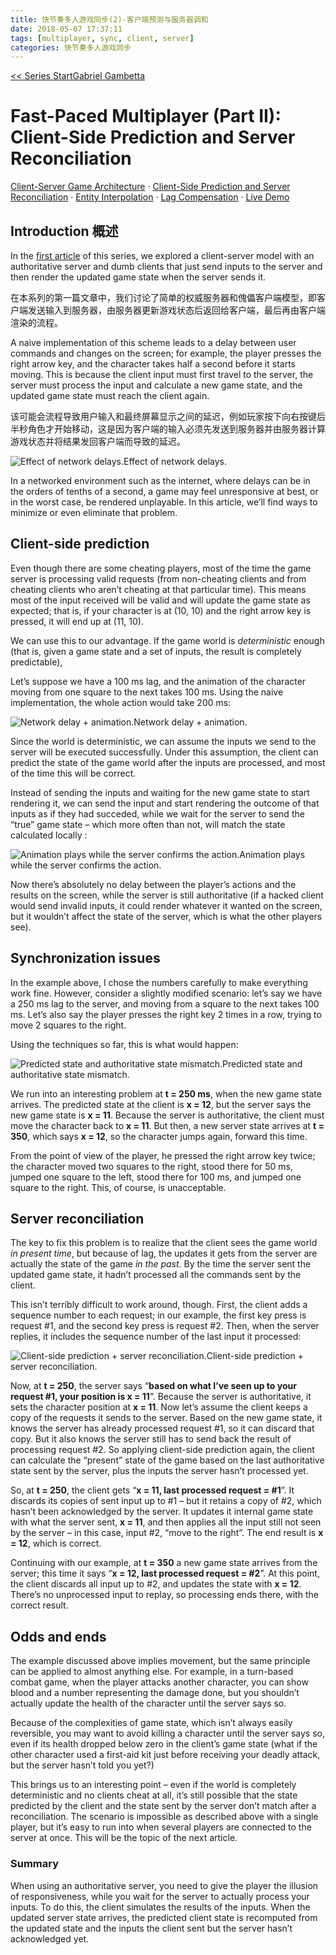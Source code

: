 ```yaml
---
title: 快节奏多人游戏同步(2)-客户端预测与服务器调和
date: 2018-05-07 17:37:11
tags: [multiplayer, sync, client, server]
categories: 快节奏多人游戏同步
---
```


[<< Series Start](http://www.gabrielgambetta.com/client-server-game-architecture.html)[Gabriel Gambetta](http://www.gabrielgambetta.com/index.html)

# Fast-Paced Multiplayer (Part II): Client-Side Prediction and Server Reconciliation

[Client-Server Game Architecture](http://www.gabrielgambetta.com/client-server-game-architecture.html) · [Client-Side Prediction and Server Reconciliation](http://www.gabrielgambetta.com/client-side-prediction-server-reconciliation.html) · [Entity Interpolation](http://www.gabrielgambetta.com/entity-interpolation.html) · [Lag Compensation](http://www.gabrielgambetta.com/lag-compensation.html) · [Live Demo](http://www.gabrielgambetta.com/client-side-prediction-live-demo.html)

## Introduction 概述

In the [first article](http://www.gabrielgambetta.com/client-server-game-architecture.html) of this series, we explored a client-server model with an authoritative server and dumb clients that just send inputs to the server and then render the updated game state when the server sends it.

在本系列的第一篇文章中，我们讨论了简单的权威服务器和傀儡客户端模型，即客户端发送输入到服务器，由服务器更新游戏状态后返回给客户端，最后再由客户端渲染的流程。

A naive implementation of this scheme leads to a delay between user commands and changes on the screen; for example, the player presses the right arrow key, and the character takes half a second before it starts moving. This is because the client input must first travel to the server, the server must process the input and calculate a new game state, and the updated game state must reach the client again.

该可能会流程导致用户输入和最终屏幕显示之间的延迟，例如玩家按下向右按键后半秒角色才开始移动，这是因为客户端的输入必须先发送到服务器并由服务器计算游戏状态并将结果发回客户端而导致的延迟。

![Effect of network delays.](http://www.gabrielgambetta.com/img/fpm2-01.png)Effect of network delays.

In a networked environment such as the internet, where delays can be in the orders of tenths of a second, a game may feel unresponsive at best, or in the worst case, be rendered unplayable. In this article, we’ll find ways to minimize or even eliminate that problem.

## Client-side prediction

Even though there are some cheating players, most of the time the game server is processing valid requests (from non-cheating clients and from cheating clients who aren’t cheating at that particular time). This means most of the input received will be valid and will update the game state as expected; that is, if your character is at (10, 10) and the right arrow key is pressed, it will end up at (11, 10).

We can use this to our advantage. If the game world is *deterministic* enough (that is, given a game state and a set of inputs, the result is completely predictable),

Let’s suppose we have a 100 ms lag, and the animation of the character moving from one square to the next takes 100 ms. Using the naive implementation, the whole action would take 200 ms:

![Network delay + animation.](http://www.gabrielgambetta.com/img/fpm2-02.png)Network delay + animation.

Since the world is deterministic, we can assume the inputs we send to the server will be executed successfully. Under this assumption, the client can predict the state of the game world after the inputs are processed, and most of the time this will be correct.

Instead of sending the inputs and waiting for the new game state to start rendering it, we can send the input and start rendering the outcome of that inputs as if they had succeded, while we wait for the server to send the “true” game state – which more often than not, will match the state calculated locally :

![Animation plays while the server confirms the action.](http://www.gabrielgambetta.com/img/fpm2-03.png)Animation plays while the server confirms the action.

Now there’s absolutely no delay between the player’s actions and the results on the screen, while the server is still authoritative (if a hacked client would send invalid inputs, it could render whatever it wanted on the screen, but it wouldn’t affect the state of the server, which is what the other players see).

## Synchronization issues

In the example above, I chose the numbers carefully to make everything work fine. However, consider a slightly modified scenario: let’s say we have a 250 ms lag to the server, and moving from a square to the next takes 100 ms. Let’s also say the player presses the right key 2 times in a row, trying to move 2 squares to the right.

Using the techniques so far, this is what would happen:

![Predicted state and authoritative state mismatch.](http://www.gabrielgambetta.com/img/fpm2-04.png)Predicted state and authoritative state mismatch.

We run into an interesting problem at **t = 250 ms**, when the new game state arrives. The predicted state at the client is **x = 12**, but the server says the new game state is **x = 11**. Because the server is authoritative, the client must move the character back to **x = 11**. But then, a new server state arrives at **t = 350**, which says **x = 12**, so the character jumps again, forward this time.

From the point of view of the player, he pressed the right arrow key twice; the character moved two squares to the right, stood there for 50 ms, jumped one square to the left, stood there for 100 ms, and jumped one square to the right. This, of course, is unacceptable.

## Server reconciliation

The key to fix this problem is to realize that the client sees the game world *in present time*, but because of lag, the updates it gets from the server are actually the state of the game *in the past*. By the time the server sent the updated game state, it hadn’t processed all the commands sent by the client.

This isn’t terribly difficult to work around, though. First, the client adds a sequence number to each request; in our example, the first key press is request #1, and the second key press is request #2. Then, when the server replies, it includes the sequence number of the last input it processed:

![Client-side prediction + server reconciliation.](http://www.gabrielgambetta.com/img/fpm2-05.png)Client-side prediction + server reconciliation.

Now, at **t = 250**, the server says “**based on what I’ve seen up to your request #1, your position is x = 11**”. Because the server is authoritative, it sets the character position at **x = 11**. Now let’s assume the client keeps a copy of the requests it sends to the server. Based on the new game state, it knows the server has already processed request #1, so it can discard that copy. But it also knows the server still has to send back the result of processing request #2. So applying client-side prediction again, the client can calculate the “present” state of the game based on the last authoritative state sent by the server, plus the inputs the server hasn’t processed yet.

So, at **t = 250**, the client gets “**x = 11, last processed request = #1**”. It discards its copies of sent input up to #1 – but it retains a copy of #2, which hasn’t been acknowledged by the server. It updates it internal game state with what the server sent, **x = 11**, and then applies all the input still not seen by the server – in this case, input #2, “move to the right”. The end result is **x = 12**, which is correct.

Continuing with our example, at **t = 350** a new game state arrives from the server; this time it says “**x = 12, last processed request = #2**”. At this point, the client discards all input up to #2, and updates the state with **x = 12**. There’s no unprocessed input to replay, so processing ends there, with the correct result.

## Odds and ends

The example discussed above implies movement, but the same principle can be applied to almost anything else. For example, in a turn-based combat game, when the player attacks another character, you can show blood and a number representing the damage done, but you shouldn’t actually update the health of the character until the server says so.

Because of the complexities of game state, which isn’t always easily reversible, you may want to avoid killing a character until the server says so, even if its health dropped below zero in the client’s game state (what if the other character used a first-aid kit just before receiving your deadly attack, but the server hasn’t told you yet?)

This brings us to an interesting point – even if the world is completely deterministic and no clients cheat at all, it’s still possible that the state predicted by the client and the state sent by the server don’t match after a reconciliation. The scenario is impossible as described above with a single player, but it’s easy to run into when several players are connected to the server at once. This will be the topic of the next article.

### Summary

When using an authoritative server, you need to give the player the illusion of responsiveness, while you wait for the server to actually process your inputs. To do this, the client simulates the results of the inputs. When the updated server state arrives, the predicted client state is recomputed from the updated state and the inputs the client sent but the server hasn’t acknowledged yet.
